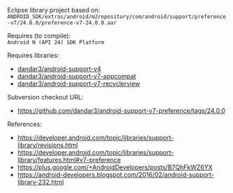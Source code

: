 Eclipse library project based on:<br/>
`ANDROID_SDK/extras/android/m2repository/com/android/support/preference-v7/24.0.0/preference-v7-24.0.0.aar`

Requires (to compile):<br/>
`Android N (API 24) SDK Platform`

Requires libraries:</br>
* [dandar3/android-support-v4](https://github.com/dandar3/android-support-v4)
* [dandar3/android-support-v7-appcompat](https://github.com/dandar3/android-support-v7-appcompat)
* [dandar3/android-support-v7-recyclerview](https://github.com/dandar3/android-support-v7-recyclerview)

Subversion checkout URL:<br/>
* https://github.com/dandar3/android-support-v7-preference/tags/24.0.0

References:
* https://developer.android.com/topic/libraries/support-library/revisions.html
* https://developer.android.com/topic/libraries/support-library/features.html#v7-preference
* https://plus.google.com/+AndroidDevelopers/posts/B7QhFkWZ6YX
* https://android-developers.blogspot.com/2016/02/android-support-library-232.html
